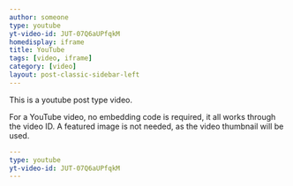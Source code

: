 ```yaml
---
author: someone
type: youtube
yt-video-id: JUT-07Q6aUPfqkM
homedisplay: iframe
title: YouTube
tags: [video, iframe]
category: [video]
layout: post-classic-sidebar-left
---
```

This is a youtube post type video.

For a YouTube video, no embedding code is required, it all works through the video ID. A featured image is not needed, as the video thumbnail will be used.

```yml
---
type: youtube
yt-video-id: JUT-07Q6aUPfqkM
---
```
